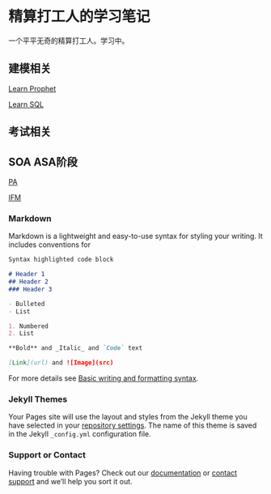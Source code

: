 # 精算打工人的学习笔记

一个平平无奇的精算打工人。学习中。

## 建模相关
[Learn Prophet](https://marina32.github.io/learnact/prophetlearn_1) 

[Learn SQL](https://marina32.github.io/learnact/prophetlearn_1) 


## 考试相关
## SOA ASA阶段
[PA](https://marina32.github.io/learnact/prophetlearn_1) 

[IFM](https://marina32.github.io/learnact/prophetlearn_1) 



### Markdown

Markdown is a lightweight and easy-to-use syntax for styling your writing. It includes conventions for

```markdown
Syntax highlighted code block

# Header 1
## Header 2
### Header 3

- Bulleted
- List

1. Numbered
2. List

**Bold** and _Italic_ and `Code` text

[Link](url) and ![Image](src)
```

For more details see [Basic writing and formatting syntax](https://docs.github.com/en/github/writing-on-github/getting-started-with-writing-and-formatting-on-github/basic-writing-and-formatting-syntax).

### Jekyll Themes

Your Pages site will use the layout and styles from the Jekyll theme you have selected in your [repository settings](https://github.com/marina32/learnact/settings/pages). The name of this theme is saved in the Jekyll `_config.yml` configuration file.

### Support or Contact

Having trouble with Pages? Check out our [documentation](https://docs.github.com/categories/github-pages-basics/) or [contact support](https://support.github.com/contact) and we’ll help you sort it out.
